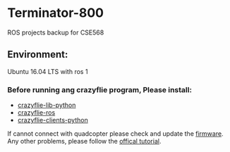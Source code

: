 # Terminator-800
ROS projects backup for CSE568

## Environment:
Ubuntu 16.04 LTS with ros 1

### Before running ang crazyflie program, Please install:
- [crazyflie-lib-python](https://github.com/whoenig/crazyflie-lib-python)
- [crazyflie-ros](https://github.com/whoenig/crazyflie_ros)
- [crazyflie-clients-python](https://github.com/whoenig/crazyflie-clients-python)

If cannot connect with quadcopter please check and update the [firmware](https://github.com/bitcraze/crazyflie-release/releases). Any other problems, please follow the [offical tutorial](https://www.bitcraze.io/getting-started-with-the-crazyflie-2-0/).
